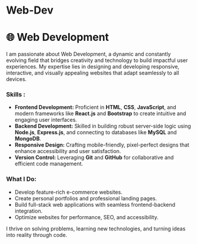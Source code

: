# Web-Dev
# 🌐 Web Development
<p>I am passionate about Web Development, a dynamic and constantly evolving field that bridges creativity and technology to build impactful user experiences. My expertise lies in designing and developing responsive, interactive, and visually appealing websites that adapt seamlessly to all devices. 

### Skills :
- **Frontend Development:** Proficient in **HTML**, **CSS**, **JavaScript**, and modern frameworks like **React.js** and **Bootstrap** to create intuitive and engaging user interfaces.
- **Backend Development:** Skilled in building robust server-side logic using **Node.js**, **Express.js**, and connecting to databases like **MySQL** and **MongoDB**.
- **Responsive Design:** Crafting mobile-friendly, pixel-perfect designs that enhance accessibility and user satisfaction.
- **Version Control:** Leveraging **Git** and **GitHub** for collaborative and efficient code management.

### What I Do:
- Develop feature-rich e-commerce websites.
- Create personal portfolios and professional landing pages.
- Build full-stack web applications with seamless frontend-backend integration.
- Optimize websites for performance, SEO, and accessibility.

I thrive on solving problems, learning new technologies, and turning ideas into reality through code.</p>

